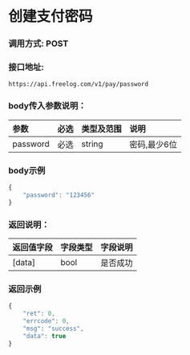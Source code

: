 # 创建支付密码


### 调用方式: POST

### 接口地址:

```
https://api.freelog.com/v1/pay/password
```

### body传入参数说明：

| 参数 | 必选 | 类型及范围 | 说明 |
| :--- | :--- | :--- | :--- |
|password|必选|string|密码,最少6位


### body示例

```js
{
    "password": "123456"
}
```

### 返回说明：

| 返回值字段 | 字段类型 | 字段说明 |
| :--- | :--- | :--- |
| [data] | bool | 是否成功

### 返回示例

```js
{
    "ret": 0,
    "errcode": 0,
    "msg": "success",
    "data": true
}
```